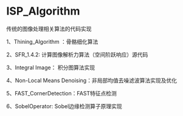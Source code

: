 # ISP_Algorithm
传统的图像处理相关算法的代码实现

1、Thining_Algorithm ：骨骼细化算法   

2、SFR_1.4.2: 计算图像解析力算法（空间阶跃响应）源代码

3、Integral Image： 积分图算法实现

4、Non-Local Means Denoising：非局部均值去噪滤波算法实现及优化

5、FAST_CornerDetection：FAST特征点检测

6、SobelOperator: Sobel边缘检测算子原理实现

